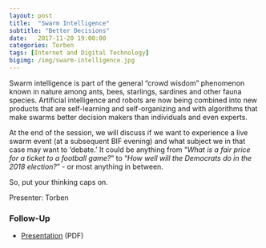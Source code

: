 ```yaml
---
layout: post
title:  "Swarm Intelligence"
subtitle: "Better Decisions"
date:   2017-11-20 19:00:00
categories: Torben
tags: [Internet and Digital Technology]
bigimg: /img/swarm-intelligence.jpg
---
```


Swarm intelligence is part of the general “crowd wisdom” phenomenon known in nature among ants, bees, starlings, sardines and other fauna species. Artificial intelligence and robots are now being combined into new products that are self-learning and self-organizing and with algorithms that make swarms better decision makers than individuals and even experts.

At the end of the session, we will discuss if we want to experience a live swarm event (at a subsequent BIF evening) and what subject we in that case may want to ‘debate.’ It could be anything from “_What is a fair price for a ticket to a football game?_” to “_How well will the Democrats do in the 2018 election?_” - or most anything in between.

So, put your thinking caps on.

Presenter: Torben

### Follow-Up

* [Presentation](/assets/present/2017/swarm-intelligence.pdf) (PDF) 
